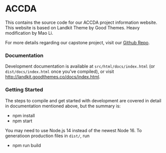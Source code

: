 # ACCDA

This contains the source code for our ACCDA project information website. This website is based on Landkit Theme by Good Themes. Heavy modification by Mao Li. 

For more details regarding our capstone project, visit our [Github Repo](https://github.com/maoli131/accda/tree/maoli). 
### Documentation

Development documentation is available at `src/html/docs/index.html` (or `dist/docs/index.html` once you've compiled), or visit http://landkit.goodthemes.co/docs/index.html.

### Getting Started

The steps to compile and get started with development are covered in detail in documentation mentioned above, but the summary is:

- npm install
- npm start

You may need to use Node.js 14 instead of the newest Node 16. To generatioon production files in `dist/`, run

- npm run build